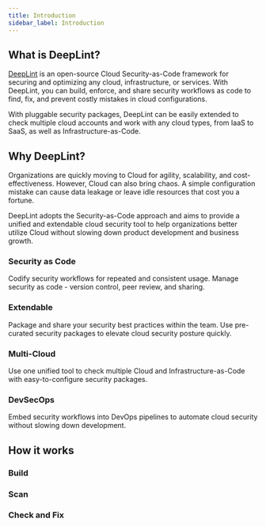 ```yaml
---
title: Introduction
sidebar_label: Introduction
---
```

## What is DeepLint?

[DeepLint](https://deeplint.com) is an open-source Cloud Security-as-Code framework for securing and optimizing any cloud, infrastructure, or services. With DeepLint, you can build, enforce, and share security workflows as code to find, fix, and prevent costly mistakes in cloud configurations. 

With pluggable security packages, DeepLint can be easily extended to check multiple cloud accounts and work with any cloud types, from IaaS to SaaS, as well as Infrastructure-as-Code.

## Why DeepLint?

Organizations are quickly moving to Cloud for agility, scalability, and cost-effectiveness. However, Cloud can also bring chaos. A simple configuration mistake can cause data leakage or leave idle resources that cost you a fortune. 

DeepLint adopts the Security-as-Code approach and aims to provide a unified and extendable cloud security tool to help organizations better utilize Cloud without slowing down product development and business growth.

### Security as Code

Codify security workflows for repeated and consistent usage. Manage security as code - version control, peer review, and sharing.

### Extendable

Package and share your security best practices within the team. Use pre-curated security packages to elevate cloud security posture quickly.

### Multi-Cloud

Use one unified tool to check multiple Cloud and Infrastructure-as-Code with easy-to-configure security packages.

### DevSecOps

Embed security workflows into DevOps pipelines to automate cloud security without slowing down development.


## How it works

### Build

### Scan

### Check and Fix